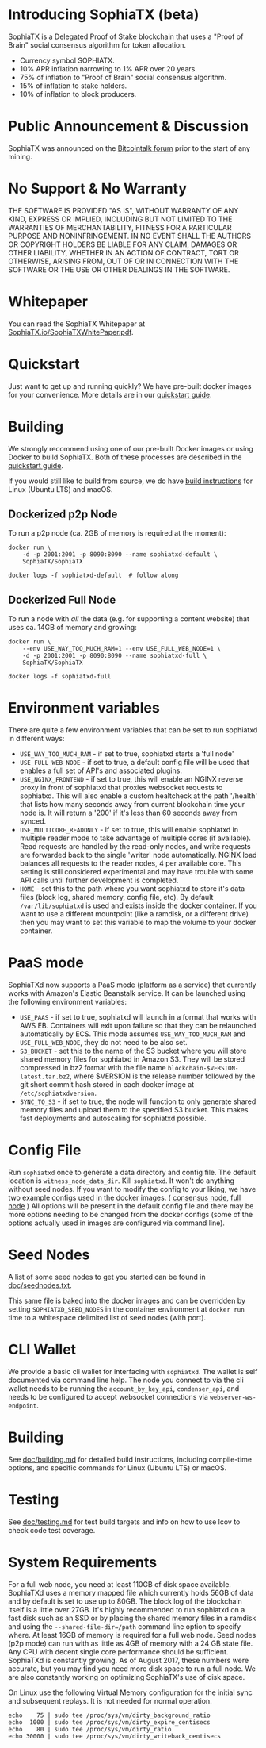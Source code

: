 # Introducing SophiaTX (beta)

SophiaTX is a Delegated Proof of Stake blockchain that uses a "Proof of Brain" social consensus algorithm for token allocation.

  - Currency symbol SOPHIATX.
  - 10% APR inflation narrowing to 1% APR over 20 years.
  - 75% of inflation to "Proof of Brain" social consensus algorithm.
  - 15% of inflation to stake holders.
  - 10% of inflation to block producers.

# Public Announcement & Discussion

SophiaTX was announced on the
[Bitcointalk forum](https://bitcointalk.org/index.php?topic=1410943.new) prior to
the start of any mining.

# No Support & No Warranty

THE SOFTWARE IS PROVIDED "AS IS", WITHOUT WARRANTY OF ANY KIND, EXPRESS OR
IMPLIED, INCLUDING BUT NOT LIMITED TO THE WARRANTIES OF MERCHANTABILITY,
FITNESS FOR A PARTICULAR PURPOSE AND NONINFRINGEMENT. IN NO EVENT SHALL THE
AUTHORS OR COPYRIGHT HOLDERS BE LIABLE FOR ANY CLAIM, DAMAGES OR OTHER
LIABILITY, WHETHER IN AN ACTION OF CONTRACT, TORT OR OTHERWISE, ARISING
FROM, OUT OF OR IN CONNECTION WITH THE SOFTWARE OR THE USE OR OTHER DEALINGS
IN THE SOFTWARE.

# Whitepaper

You can read the SophiaTX Whitepaper at [SophiaTX.io/SophiaTXWhitePaper.pdf](https://sophiatx.io/SophiaTXWhitePaper.pdf).

# Quickstart

Just want to get up and running quickly? We have pre-built docker images for your convenience. More details are in our [quickstart guide](https://github.com/SophiaTX/SophiaTX/blob/master/doc/exchangequickstart.md).

# Building

We strongly recommend using one of our pre-built Docker images or using Docker to build SophiaTX. Both of these processes are described in the [quickstart guide](https://github.com/SophiaTX/SophiaTX/blob/master/doc/exchangequickstart.md).

If you would still like to build from source, we do have [build instructions](https://github.com/SophiaTX/SophiaTX/blob/master/doc/building.md) for Linux (Ubuntu LTS) and macOS.

## Dockerized p2p Node

To run a p2p node (ca. 2GB of memory is required at the moment):

    docker run \
        -d -p 2001:2001 -p 8090:8090 --name sophiatxd-default \
        SophiaTX/SophiaTX

    docker logs -f sophiatxd-default  # follow along

## Dockerized Full Node

To run a node with *all* the data (e.g. for supporting a content website)
that uses ca. 14GB of memory and growing:

    docker run \
        --env USE_WAY_TOO_MUCH_RAM=1 --env USE_FULL_WEB_NODE=1 \
        -d -p 2001:2001 -p 8090:8090 --name sophiatxd-full \
        SophiaTX/SophiaTX

    docker logs -f sophiatxd-full

# Environment variables

There are quite a few environment variables that can be set to run sophiatxd in different ways:

* `USE_WAY_TOO_MUCH_RAM` - if set to true, sophiatxd starts a 'full node'
* `USE_FULL_WEB_NODE` - if set to true, a default config file will be used that enables a full set of API's and associated plugins.
* `USE_NGINX_FRONTEND` - if set to true, this will enable an NGINX reverse proxy in front of sophiatxd that proxies websocket requests to sophiatxd. This will also enable a custom healtcheck at the path '/health' that lists how many seconds away from current blockchain time your node is. It will return a '200' if it's less than 60 seconds away from synced.
* `USE_MULTICORE_READONLY` - if set to true, this will enable sophiatxd in multiple reader mode to take advantage of multiple cores (if available). Read requests are handled by the read-only nodes, and write requests are forwarded back to the single 'writer' node automatically. NGINX load balances all requests to the reader nodes, 4 per available core. This setting is still considered experimental and may have trouble with some API calls until further development is completed.
* `HOME` - set this to the path where you want sophiatxd to store it's data files (block log, shared memory, config file, etc). By default `/var/lib/sophiatxd` is used and exists inside the docker container. If you want to use a different mountpoint (like a ramdisk, or a different drive) then you may want to set this variable to map the volume to your docker container.

# PaaS mode

SophiaTXd now supports a PaaS mode (platform as a service) that currently works with Amazon's Elastic Beanstalk service. It can be launched using the following environment variables:

* `USE_PAAS` - if set to true, sophiatxd will launch in a format that works with AWS EB. Containers will exit upon failure so that they can be relaunched automatically by ECS. This mode assumes `USE_WAY_TOO_MUCH_RAM` and `USE_FULL_WEB_NODE`, they do not need to be also set.
* `S3_BUCKET` - set this to the name of the S3 bucket where you will store shared memory files for sophiatxd in Amazon S3. They will be stored compressed in bz2 format with the file name `blockchain-$VERSION-latest.tar.bz2`, where $VERSION is the release number followed by the git short commit hash stored in each docker image at `/etc/sophiatxdversion`.
* `SYNC_TO_S3` - if set to true, the node will function to only generate shared memory files and upload them to the specified S3 bucket. This makes fast deployments and autoscaling for sophiatxd possible.

# Config File

Run `sophiatxd` once to generate a data directory and config file. The default location is `witness_node_data_dir`. Kill `sophiatxd`. It won't do anything without seed nodes. If you want to modify the config to your liking, we have two example configs used in the docker images. ( [consensus node](contrib/config-for-docker.ini), [full node](contrib/fullnode.config.ini) ) All options will be present in the default config file and there may be more options needing to be changed from the docker configs (some of the options actually used in images are configured via command line).

# Seed Nodes

A list of some seed nodes to get you started can be found in
[doc/seednodes.txt](doc/seednodes.txt).

This same file is baked into the docker images and can be overridden by
setting `SOPHIATXD_SEED_NODES` in the container environment at `docker run`
time to a whitespace delimited list of seed nodes (with port).

# CLI Wallet

We provide a basic cli wallet for interfacing with `sophiatxd`. The wallet is self documented via command line help. The node you connect to via the cli wallet needs to be running the `account_by_key_api`, `condenser_api`, and needs to be configured to accept websocket connections via `webserver-ws-endpoint`.

# Building

See [doc/building.md](doc/building.md) for detailed build instructions, including
compile-time options, and specific commands for Linux (Ubuntu LTS) or macOS.

# Testing

See [doc/testing.md](doc/testing.md) for test build targets and info
on how to use lcov to check code test coverage.

# System Requirements

For a full web node, you need at least 110GB of disk space available. SophiaTXd uses a memory mapped file which currently holds 56GB of data and by default is set to use up to 80GB. The block log of the blockchain itself is a little over 27GB. It's highly recommended to run sophiatxd on a fast disk such as an SSD or by placing the shared memory files in a ramdisk and using the `--shared-file-dir=/path` command line option to specify where. At least 16GB of memory is required for a full web node. Seed nodes (p2p mode) can run with as little as 4GB of memory with a 24 GB state file. Any CPU with decent single core performance should be sufficient. SophiaTXd is constantly growing. As of August 2017, these numbers were accurate, but you may find you need more disk space to run a full node. We are also constantly working on optimizing SophiaTX's use of disk space.

On Linux use the following Virtual Memory configuration for the initial sync and subsequent replays. It is not needed for normal operation.

```
echo    75 | sudo tee /proc/sys/vm/dirty_background_ratio
echo  1000 | sudo tee /proc/sys/vm/dirty_expire_centisecs
echo    80 | sudo tee /proc/sys/vm/dirty_ratio
echo 30000 | sudo tee /proc/sys/vm/dirty_writeback_centisecs
```
